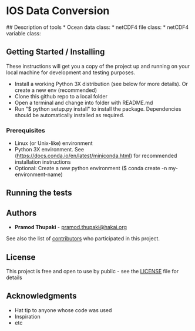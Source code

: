 # IOS Data Conversion

<One Paragraph of project description goes here>
## Description of tools
* Ocean data class:
* netCDF4 file class:
* netCDF4 variable class:

## Getting Started / Installing

These instructions will get you a copy of the project up and running on your local machine for development and testing purposes. 

* Install a working Python 3X distribution (see below for more details). Or create a new env (recommended)
* Clone this github repo to a local folder
* Open a terminal and change into folder with README.md
* Run "$ python setup.py install" to install the package. Dependencies should be automatically installed as required.

### Prerequisites

* Linux (or Unix-like) environment
* Python 3X environment. See (https://docs.conda.io/en/latest/miniconda.html) for recommended installation instructions
* Optional: Create a new python environment ($ conda create -n my-environment-name)

## Running the tests

<Explain how to run the automated tests for this system>

## Authors

* **Pramod Thupaki** - pramod.thupaki@hakai.org

See also the list of [contributors](https://github.com/your/project/contributors) who participated in this project.

## License

This project is free and open to use by public - see the [LICENSE](LICENSE) file for details

## Acknowledgments

* Hat tip to anyone whose code was used
* Inspiration
* etc

